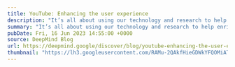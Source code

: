 ```yaml
---
title: YouTube: Enhancing the user experience
description: "It’s all about using our technology and research to help enrich people’s lives. Like YouTube — and its mission to give everyone a voice and show them the world."
summary: "It’s all about using our technology and research to help enrich people’s lives. Like YouTube — and its mission to give everyone a voice and show them the world."
pubDate: Fri, 16 Jun 2023 14:55:00 +0000
source: DeepMind Blog
url: https://deepmind.google/discover/blog/youtube-enhancing-the-user-experience/
thumbnail: "https://lh3.googleusercontent.com/RAMu-2QAkfHieGDWkYFQOMiATW-wFi6jMLyC-YJ4f6Jj1H5BlhxQBmfQrb4RS6Sc6DFLFJqBahK3_1--XjoFPdGqYsCdSuTNr-pTcLkRO5SqvReblIQ=w1200-h630-n-nu"
---
```


